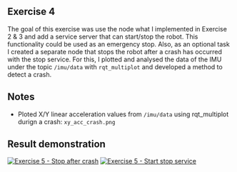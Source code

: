 ## Exercise 4
The goal of this exercise was use the node what I implemented in Exercise 2 & 3 and add a service server that can
start/stop the robot. This functionality could be used as an emergency stop. Also, as an optional task I created a separate node that stops the robot after a crash has occurred with the stop service. For this, I plotted and analysed the data of the IMU
under the topic `/imu/data` with `rqt_multiplot` and developed a method to detect a crash.


## Notes
- Ploted X/Y linear acceleration values from `/imu/data` using rqt_multiplot durign a crash: `xy_acc_crash.png`

## Result demonstration

[![Exercise 5 - Stop after crash](https://img.youtube.com/vi/JgRXXXy2rrs/0.jpg)](https://youtu.be/JgRXXXy2rrs)
[![Exercise 5 - Start stop service](https://img.youtube.com/vi/0r4_La7vw2g/0.jpg)](https://youtu.be/0r4_La7vw2g)